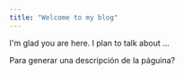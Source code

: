 ```yaml
---
title: "Welcome to my blog"
---
```


I'm glad you are here. I plan to talk about ...

Para generar una descripción de la páguina?

